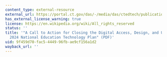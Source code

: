 ```yaml
---
content_type: external-resource
external_url: https://portal.ct.gov/das/-/media/das/ctedtech/publications/2025/2025-used-oet-archive/netp24.pdf
has_external_license_warning: true
license: https://en.wikipedia.org/wiki/All_rights_reserved
status: ''
title: '"A Call to Action for Closing the Digital Access, Design, and Use Divides:
  2024 National Education Technology Plan" (PDF)'
uid: 9f459d70-fac5-4449-96fb-ae9cf156a1d2
wayback_url: ''
---
```

